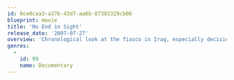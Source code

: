 ```yaml
---
id: 0ce0caa3-a37b-43d7-aa6b-87383329cb06
blueprint: movie
title: 'No End in Sight'
release_date: '2007-07-27'
overview: 'Chronological look at the fiasco in Iraq, especially decisions made in the spring of 2003 - and the backgrounds of those making decisions - immediately following the overthrow of Saddam: no occupation plan, an inadequate team to run the country, insufficient troops to keep order, and three edicts from the White House announced by Bremmer when he took over.'
genres:
  -
    id: 99
    name: Documentary
---
```

